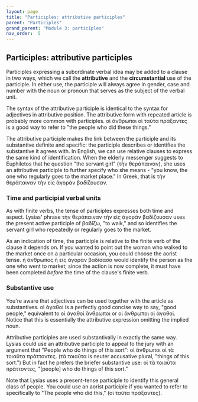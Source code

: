 ```yaml
---
layout: page
title: "Participles: attributive participles"
parent: "Participles"
grand_parent: "Module 3: participles"
nav_order:  5
---
```





## Participles: attributive participles

Participles expressing a subordinate verbal idea may be added to a clause in two ways, which we call the **attributive** and the **circumstantial** use of the participle. In either use, the participle will always agree in gender, case and number with the noun or pronoun that serves as the subject of the verbal unit.  

The syntax of the attributive participle is identical to the syntax for adjectives in attributive position.  The attributive form with repeated article is probably more common with participles.  οἱ ἄνθρωποι οἱ ταῦτα πράξαντες is a good way to refer to "the people who did these things."

The attributive participle makes the link between the participle and its substantive definite and specific: the participle describes or identifies the substantive it agrees with.  In English, we can use relative clauses to express the same kind of identification.  When the elderly messenger suggests to Euphiletos that he question "the servant girl" (τὴν θεράπαιναν), she uses an attributive participle to further specify who she means - "you know, the one who regularly goes to the market place."  In Greek, that is τὴν θεράπαιναν τὴν εἰς ἀγορὰν βαδίζουσαν. 

### Time and participial verbal units

As with finite verbs, the tense of participles expresses both time and aspect. Lysias' phrase τὴν θεράπαιναν τὴν εἰς ἀγορὰν βαδίζουσαν uses the present active participle of βαδίζω, "to walk," and so identifies the servant girl who repeatedly or regularly goes to the market.

As an indication of time, the participle is relative to the finite verb of the clause it depends on. If you wanted to point out the woman who walked to the market once on a particular occasion, you could choose the aorist tense. ἡ ἄνθρωπος ἡ εἰς ἀγορὰν βαδίσασα would identify the person as the one who went to market; since the action is now complete, it must have been completed *before* the time of the clause's finite verb.





### Substantive use

You're aware that adjectives can be used together with the article as substantives. οἱ ἀγαθοί is a perfectly good concise way to say, "good people," equivalent to οἱ ἀγαθοί ἄνθρωποι or οἱ ἄνθρωποι οἱ ἀγαθοί.  Notice that this is essentially the attributive expression omitting the implied noun.

Attributive participles are used substantivally in exactly the same way. Lysias could use an attributive participle to appeal to the jury with an argument that "People who do things of this sort": οἱ ἄνθρωποι οἱ τὰ τοιαῦτα πράττοντες. (τὰ τοιαῦτα is neuter accusative plural, "things of this sort.") But in fact he prefers the briefer substantive use: οἱ τὰ τοιαῦτα πράττοντες, "[people] who do things of this sort."  

Note that Lysias uses a present-tense participle to identify this general class of people.  You could use an aorist participle if you wanted to refer to specifically to "The people who did this," (οἱ ταῦτα πράξαντες).
